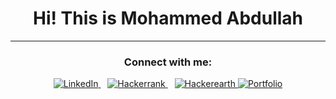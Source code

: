 

<h1 align="center">Hi! This is Mohammed Abdullah</h1>
<hr>

<h3 align="center">Connect with me:</h3>
<p align="center">
<a href="https://www.linkedin.com/in/curious-mohammed-abdullah/" target="_blank">
  <img alt="LinkedIn" src="https://img.shields.io/badge/linkedin-%230077B5.svg?style=for-the-badge&logo=linkedin&logoColor=white"></img>
</a>
  &ensp;
  <a href="https://www.hackerrank.com/md_abdullah" target="_blank">
   <img alt="Hackerrank" src="https://img.shields.io/badge/-Hackerrank-2EC866?style=for-the-badge&logo=HackerRank&logoColor=white"></img>
  </a>
  &ensp;
  <a href="https://www.hackerearth.com/@mohammed.abdullah" target="_blank">
    <img alt="Hackerearth" src="https://img.shields.io/badge/HackerEarth-%232C3454.svg?&style=for-the-badge&logo=HackerEarth&logoColor=Blue"></img>
  </a>
  <a href="https://mohammedabdullah.pages.dev/" target="_blank">
    <img alt="Portfolio" src="https://img.shields.io/badge/Portfolio-%23000000.svg?style=for-the-badge&logo=firefox&logoColor=#FF7139"></img>
  </a>
  
</p>
